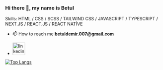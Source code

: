 ### Hi there 👋, my name is Betul

Skills: HTML / CSS / SCSS / TAILWIND CSS / JAVASCRIPT / TYPESCRIPT / NEXT.JS / REACT.JS / REACT NATİVE 

- 📫 How to reach me **betuldemir.007@gmail.com**
  
-    [<img src='https://cdn.jsdelivr.net/npm/simple-icons@3.0.1/icons/linkedin.svg' alt='linkedin' height='40'>](https://www.linkedin.com/in/betuldemirrr)

[![Top Langs](https://github-readme-stats.vercel.app/api/top-langs/?username=betuldemirr&layout=compact)](https://github.com/betuldemirr/github-readme-stats)
<!--

Here are some ideas to get you started:

![Anurag's GitHub stats](https://github-readme-stats.vercel.app/api?username=betuldemirr&show_icons=true&theme=radical)

- 🔭 I’m currently working on ...
- 🌱 I’m currently learning ...
- 👯 I’m looking to collaborate on ...
- 🤔 I’m looking for help with ...
- 💬 Ask me about ...
- 📫 How to reach me: ...
- 😄 Pronouns: ...
- ⚡ Fun fact: ...
-->
